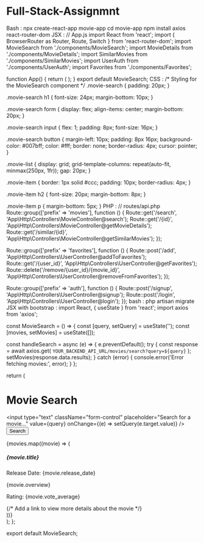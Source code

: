 # Full-Stack-Assignmnt
Bash :
npx create-react-app movie-app
cd movie-app
npm install axios react-router-dom
JSX :
// App.js
import React from 'react';
import { BrowserRouter as Router, Route, Switch } from 'react-router-dom';
import MovieSearch from './components/MovieSearch';
import MovieDetails from './components/MovieDetails';
import SimilarMovies from './components/SimilarMovies';
import UserAuth from './components/UserAuth';
import Favorites from './components/Favorites';

function App() {
  return (
    <Router>
      <Switch>
        <Route path="/" exact component={MovieSearch} />
        <Route path="/movie/:id" component={MovieDetails} />
        <Route path="/similar/:id" component={SimilarMovies} />
        <Route path="/login" component={UserAuth} />
        <Route path="/favorites" component={Favorites} />
      </Switch>
    </Router>
  );
}
export default MovieSearch;
CSS :
/* Styling for the MovieSearch component */
.movie-search {
  padding: 20px;
}

.movie-search h1 {
  font-size: 24px;
  margin-bottom: 10px;
}

.movie-search form {
  display: flex;
  align-items: center;
  margin-bottom: 20px;
}

.movie-search input {
  flex: 1;
  padding: 8px;
  font-size: 16px;
}

.movie-search button {
  margin-left: 10px;
  padding: 8px 16px;
  background-color: #007bff;
  color: #fff;
  border: none;
  border-radius: 4px;
  cursor: pointer;
}

.movie-list {
  display: grid;
  grid-template-columns: repeat(auto-fit, minmax(250px, 1fr));
  gap: 20px;
}

.movie-item {
  border: 1px solid #ccc;
  padding: 10px;
  border-radius: 4px;
}

.movie-item h2 {
  font-size: 20px;
  margin-bottom: 8px;
}

.movie-item p {
  margin-bottom: 5px;
}
PHP :
// routes/api.php
Route::group(['prefix' => 'movies'], function () {
    Route::get('/search', 'App\Http\Controllers\MovieController@search');
    Route::get('/{id}', 'App\Http\Controllers\MovieController@getMovieDetails');
    Route::get('/similar/{id}', 'App\Http\Controllers\MovieController@getSimilarMovies');
});

Route::group(['prefix' => 'favorites'], function () {
    Route::post('/add', 'App\Http\Controllers\UserController@addToFavorites');
    Route::get('/{user_id}', 'App\Http\Controllers\UserController@getFavorites');
    Route::delete('/remove/{user_id}/{movie_id}', 'App\Http\Controllers\UserController@removeFromFavorites');
});

Route::group(['prefix' => 'auth'], function () {
    Route::post('/signup', 'App\Http\Controllers\UserController@signup');
    Route::post('/login', 'App\Http\Controllers\UserController@login');
});
bash :
php artisan migrate
JSX with bootstrap :
import React, { useState } from 'react';
import axios from 'axios';

const MovieSearch = () => {
  const [query, setQuery] = useState('');
  const [movies, setMovies] = useState([]);

  const handleSearch = async (e) => {
    e.preventDefault();
    try {
      const response = await axios.get(
        `YOUR_BACKEND_API_URL/movies/search?query=${query}`
      );
      setMovies(response.data.results);
    } catch (error) {
      console.error('Error fetching movies:', error);
    }
  };

  return (
    <div className="container mt-4">
      <h1 className="mb-4">Movie Search</h1>
      <form onSubmit={handleSearch} className="mb-4">
        <div className="input-group">
          <input
            type="text"
            className="form-control"
            placeholder="Search for a movie..."
            value={query}
            onChange={(e) => setQuery(e.target.value)}
          />
          <button type="submit" className="btn btn-primary">Search</button>
        </div>
      </form>
      <div className="row">
        {movies.map((movie) => (
          <div className="col-md-4" key={movie.id}>
            <div className="card mb-4 shadow">
              <div className="card-body">
                <h5 className="card-title">{movie.title}</h5>
                <p className="card-text">Release Date: {movie.release_date}</p>
                <p className="card-text">{movie.overview}</p>
                <p className="card-text">Rating: {movie.vote_average}</p>
                {/* Add a link to view more details about the movie */}
              </div>
            </div>
          </div>
        ))}
      </div>
    </div>
  );
};

export default MovieSearch;

